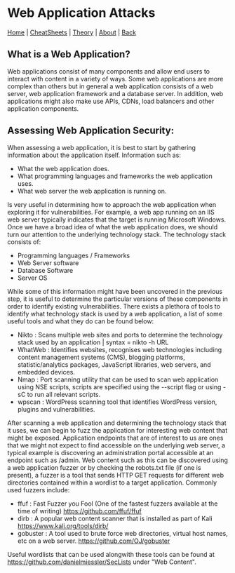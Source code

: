 # Web Application Attacks
[Home](index.md) | [CheatSheets](cheatsheets.md) | [Theory](theory.md) | [About](about.md) | [Back](../theory.md)

## What is a Web Application? 

Web applications consist of many components and allow end users to interact with content in a variety of ways. Some web applications are more complex than others
but in general a web application consists of a web server, web application framework and a database server. In addition, web applications might also make use APIs,
CDNs, load balancers and other application components. 

## Assessing Web Application Security:

When assessing a web application, it is best to start by gathering information about the application itself. Information such as:

* What the web application does.
* What programming languages and frameworks the web application uses.
* What web server the web application is running on.

Is very useful in determining how to approach the web application when exploring it for vulnerabilities. For example, a web app running on an IIS web server typically indicates
that the target is running Microsoft Windows. Once we have a broad idea of what the web application does, we should turn our attention to the underlying
technology stack. The technology stack consists of:

* Programming languages / Frameworks
* Web Server software
* Database Software
* Server OS

While some of this information might have been uncovered in the previous step, it is useful to determine the particular versions of these components in order to identify
existing vulnerabilities. There exists a plethora of tools to identify what technology stack is used by a web application, a list of some useful tools and what they do can
be found below:

* Nikto : Scans multiple web sites and ports to determine the technology stack used by an application | syntax = nikto -h URL
* WhatWeb : Identifies websites, recognises web technologies including content management systems (CMS), blogging platforms, statistic/analytics packages, JavaScript libraries, web servers, and embedded devices.
* Nmap : Port scanning utility that can be used to scan web application using NSE scripts, scripts are specified using the --script flag or using -sC to run all relevant scripts.
* wpscan : WordPress scanning tool that identifies WordPress version, plugins and vulnerabilities.

After scanning a web application and determining the technology stack that it uses, we can begin to fuzz the application for interesting web content that might be exposed.
Application endpoints that are of interest to us are ones that we might not expect to find accessible on the underlying web server, a typical example is discovering an
administration portal accessible at an endpoint such as /admin. Web content such as this can be discovered using a web application fuzzer or by checking the robots.txt file
(if one is present), a fuzzer is a tool that sends HTTP GET requests for different web directories contained within a wordlist to a target application. Commonly used fuzzers include:

* ffuf : Fast Fuzzer you Fool (One of the fastest fuzzers available at the time of writing) https://github.com/ffuf/ffuf
* dirb : A popular web content scanner that is installed as part of Kali https://www.kali.org/tools/dirb/
* gobuster : A tool used to brute force web directories, virtual host names, etc on a web server. https://github.com/OJ/gobuster

Useful wordlists that can be used alongwith these tools can be found at https://github.com/danielmiessler/SecLists under "Web Content".
